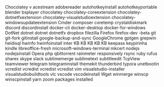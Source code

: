 Chocolatey v
acestream 
adobereader 
autohotkeyinstall 
autohotkeyportable 
blender 
bsplayer 
chocolatey 
chocolatey-coreextension 
chocolatey-dotnetfxextension 
chocolatey-visualstudioextension 
chocolatey-windowsupdateextension 
Cmder 
composer 
coretemp 
crystaldiskmark 
discord 
discordinstall 
docker-cli 
docker-desktop 
docker-for-windows 
DotNet 
dotnet 
dotnet 
dotnetfx 
dropbox 
filezilla 
Firefox 
firefox-dev -beta
git 
git-fork 
gitinstall 
google-backup-and-sync 
GoogleChrome 
gptgen 
grepwin 
heidisql 
hwinfo 
hwinfoinstall 
inter 
KB 
KB 
KB 
KB 
KB 
keepass 
keypirinha 
kindle 
libreoffice-fresh 
microsoft-windows-terminal 
mkcert 
nodejs 
nodejsinstall 
Opera 
php 
qbittorrent 
rainmeter 
responsively 
rsync 
ruby 
rufus 
sharex 
skype 
slack 
sublimemerge 
sublimetext 
subtitleedit 
TcpView 
teamviewer 
telegram 
telegraminstall 
themekit 
thunderbird 
typora 
unetbootin 
vcredist 
vcredist 
vcredist 
vcredist 
vim 
visualstudio-installer 
visualstudiobuildtools 
vlc 
vscode 
vscodeinstall 
Wget 
winmerge 
winscp 
winscpinstall 
yarn 
zoom 
 packages installed
